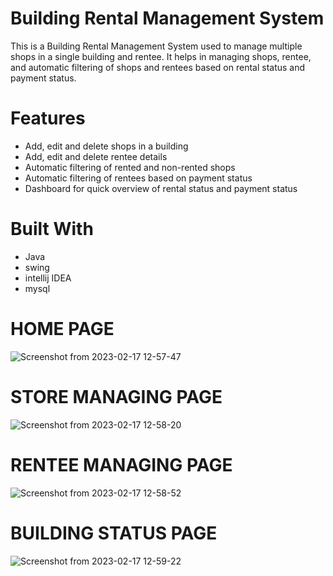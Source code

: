 # Building Rental Management System
This is a Building Rental Management System used to manage multiple shops in a single building and rentee. It helps in managing shops, rentee, and automatic filtering of shops and rentees based on rental status and payment status.

# Features
* Add, edit and delete shops in a building
* Add, edit and delete rentee details
* Automatic filtering of rented and non-rented shops
* Automatic filtering of rentees based on payment status
* Dashboard for quick overview of rental status and payment status

# Built With
* Java
* swing
* intellij IDEA
* mysql

# HOME PAGE
![Screenshot from 2023-02-17 12-57-47](https://user-images.githubusercontent.com/54703839/220038172-48e093a7-c30b-497c-bee5-848b8656581f.png)

# STORE MANAGING PAGE
![Screenshot from 2023-02-17 12-58-20](https://user-images.githubusercontent.com/54703839/220038334-a19d4057-54fb-4fa1-9858-c9d2e0098283.png)

# RENTEE MANAGING PAGE
![Screenshot from 2023-02-17 12-58-52](https://user-images.githubusercontent.com/54703839/220038470-f995dee7-5daf-4941-8719-9690afa8c2c6.png)

# BUILDING STATUS PAGE
![Screenshot from 2023-02-17 12-59-22](https://user-images.githubusercontent.com/54703839/220038558-7870c906-c261-4690-b361-ee20ad16fa2b.png)
